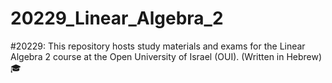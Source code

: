 # 20229_Linear_Algebra_2
#20229: This repository hosts study materials and exams for the Linear Algebra 2 course at the Open University of Israel (OUI). (Written in Hebrew) 🎓
